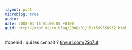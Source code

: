 ```yaml
---
layout: post
microblog: true
audio: 
date: 2008-01-15 01:00:00 +0100
guid: http://xtof.micro.blog/2008/01/15/t599650932.html
---
```

#openid : qui les connaît ? [tinyurl.com/25q7ut](http://tinyurl.com/25q7ut)
